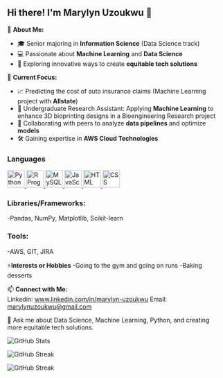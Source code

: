 ## Hi there! I'm Marylyn Uzoukwu  👋

🌟 **About Me:**  
- 🎓 Senior majoring in **Information Science** (Data Science track)  
- 💻 Passionate about **Machine Learning** and **Data Science**  
- 🚀 Exploring innovative ways to create **equitable tech solutions**
  

🌱 **Current Focus:**  
- 📈 Predicting the cost of auto insurance claims (Machine Learning project with **Allstate**)
- 🧬 Undergraduate Research Assistant: Applying **Machine Learning** to enhance 3D bioprinting designs
  in a Bioengineering Research project 
- 🤝 Collaborating with peers to analyze **data pipelines** and optimize **models**  
- 🛠️ Gaining expertise in **AWS Cloud Technologies**
  


### Languages 
<p>
  <a href="https://www.python.org/">
    <img src="https://upload.wikimedia.org/wikipedia/commons/c/c3/Python-logo-notext.svg" alt="Python" width="40" height="40"/>
  </a>
  <a href="https://www.r-project.org/">
    <img src="https://upload.wikimedia.org/wikipedia/commons/1/1b/R_logo.svg" alt="R Programming" width="40" height="40"/>
  </a>
  <a href="https://www.mysql.com/">
    <img src="https://upload.wikimedia.org/wikipedia/commons/0/0d/MySQL_logo.svg" alt="MySQL" width="40" height="40"/>
  </a>
  <a href="https://developer.mozilla.org/en-US/docs/Web/JavaScript">
    <img src="https://upload.wikimedia.org/wikipedia/commons/9/99/Unofficial_JavaScript_logo_2.svg" alt="JavaScript" width="40" height="40"/>
  </a>
  <a href="https://developer.mozilla.org/en-US/docs/Web/HTML">
    <img src="https://upload.wikimedia.org/wikipedia/commons/6/61/HTML5_logo_and_wordmark.svg" alt="HTML" width="40" height="40"/>
  </a>
  <a href="https://developer.mozilla.org/en-US/docs/Web/CSS">
    <img src="https://upload.wikimedia.org/wikipedia/commons/6/62/CSS3_logo.svg" alt="CSS" width="40" height="40"/>
  </a>
</p>


### Libraries/Frameworks:
-Pandas, NumPy, Matplotlib, Scikit-learn


    
### Tools:
-AWS, GIT, JIRA


⚡**Interests or Hobbies**
-Going to the gym and going on runs
-Baking desserts
  

 📫 **Connect with Me:**  
Linkedin: www.linkedin.com/in/marylyn-uzoukwu
Email: marylynuzoukwu@gmail.com

💬 Ask me about Data Science, Machine Learning, Python, and creating more equitable tech solutions.

![GitHub Stats](https://github-readme-stats.vercel.app/api?username=Chibuzothon&show_icons=true&theme=radical)

![GitHub Streak](https://streak-stats.demolab.com/?user=Chibuzothon&theme=dark&hide_border=true)

![GitHub Streak](https://streak-stats.demolab.com/?user=Chibuzothon&theme=default)




